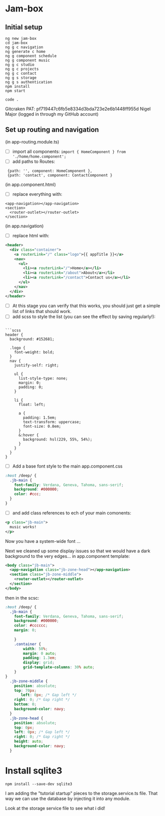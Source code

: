# Jam-box

## Initial setup

```code
ng new jam-box
cd jam-box
ng g c navigation
ng generate c home
ng g component schedule
ng g component music
ng g c studio
ng g c projects
ng g c contact
ng g s storage
ng g s authentication
npm install
npm start

code .

```
Gitcraken PAT:
pf719447c6fb5e8334d3bda723e2e6b1448ff955d
Nigel Major
(logged in through my GitHub account)

## Set up routing and navigation

(in app-routing.module.ts)
- [ ] import all components:
`import { HomeComponent } from './home/home.component';`
- [ ] add paths to Routes:
```
 {path: '', component: HomeComponent },
 {path: 'contact', component: ContactComponent }
 ```

(in app.component.html)
- [ ] replace everything with:
```code
<app-navigation></app-navigation>
<section>
  <router-outlet></router-outlet>
</section>
```
(in app.navigation)
- [ ] replace html with:

```xml
<header>
  <div class="container">
    <a routerLink="/" class="logo">{{ appTitle }}</a>
    <nav>
      <ul>
        <li><a routerLink="/">Home</a></li>
        <li><a routerLink="/about">About</a></li>
        <li><a routerLink="/contact">Contact us</a></li>
      </ul>
    </nav>
  </div>
</header>
 ```

- [ ] At this stage you can verify that this works, you should just get a simple list of links that should work.
- [ ] add scss to style the list (you can see the effect by saving regularly!):
```

```scss
header {
  background: #152681;

  .logo {
    font-weight: bold;
  }
  nav {
    justify-self: right;

    ul {
      list-style-type: none;
      margin: 0;
      padding: 0;
    }

    li {
      float: left;

      a {
        padding: 1.5em;
        text-transform: uppercase;
        font-size: 0.8em;
      }
      &:hover {
        background: hsl(229, 55%, 54%);
      }
    }
  }
}
```
- [ ] Add a base font style to the main app.component.css
```css
:host /deep/ {
  .jb-main {
    font-family: Verdana, Geneva, Tahoma, sans-serif;
    background: #000000;
    color: #ccc;
  }
}
```
- [ ] and add class references to ech of your main comonents:
```xml
<p class="jb-main">
  music works!
</p>
```
Now you have a system-wide font ...

Next we cleaned up some display issues so that we would have a dark background to the very edges...
in app.component template:
```xml
<body class="jb-main">
  <app-navigation class="jb-zone-head"></app-navigation>
  <section class="jb-zone-middle">
    <router-outlet></router-outlet>
  </section>
</body>
```
then in the scsc:
```css
:host /deep/ {
  .jb-main {
    font-family: Verdana, Geneva, Tahoma, sans-serif;
    background: #000000;
    color: #cccccc;
    margin: 0;
 
    }
    .container {
        width: 50%;
        margin: 0 auto;
        padding: 1.3em;
        display: grid;
        grid-template-columns: 30% auto;
    }
}
  .jb-zone-middle {
    position: absolute;
    top: 70px;
       left: 0px; /* Gap left */
    right: 0; /* Gap right */
    bottom: 0;
    background-color: navy;
  }
  .jb-zone-head {
    position: absolute;
    top: 0px;
    left: 0px; /* Gap left */
    right: 0; /* Gap right */
    height: auto;
    background-color: navy;
  }
  ```
# Install sqlite3
`npm install --save-dev sqlite3`

I am adding the "tutorial startup" pieces to the storage.service.ts file.
That way we can use the database by injecting it into any module.

Look at the storage service file to see what i did!






